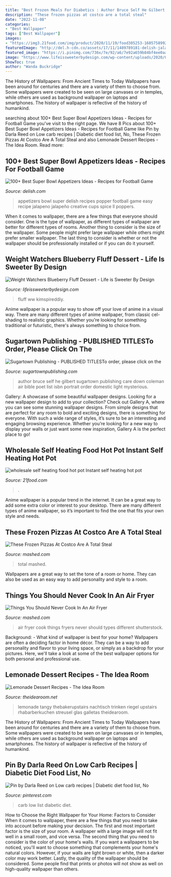 ```yaml
---
title: "Best Frozen Meals For Diabetics : Author Bruce Self He Gilbert Sugartown Publishing Care Down Coleman Air Bible Poet List Isbn Portrait Order Domestic Light Mysterious"
description: "These frozen pizzas at costco are a total steal"
date: "2022-11-08"
categories:
- "Best Wallpaper"
tags: ["Best Wallpaper"]
images:
- "https://img3.21food.com/img/product/2020/11/19/food305253-1605758992007913.jpg"
featuredImage: "http://del.h-cdn.co/assets/17/11/1489789181-delish-jalapeno-popper-cups-pin-01.jpg"
featured_image: "https://i.pinimg.com/736x/7e/92/a6/7e92a659b84bf4ee0aa65cdc19786044--low-carb-food-low-carb-diets.jpg"
image: "https://www.lifeissweeterbydesign.com/wp-content/uploads/2020/05/Weight-Watchers-Blueberry-Fluffy-Dessert-8.jpg"
ShowToc: true
author: "Wanda Buckridge"
---
```



The History of Wallpapers: From Ancient Times to Today
Wallpapers have been around for centuries and there are a variety of them to choose from. Some wallpapers were created to be seen on large canvases or in temples, while others are used as background wallpaper on laptops and smartphones. The history of wallpaper is reflective of the history of humankind.

	

		
searching about 100+ Best Super Bowl Appetizers Ideas - Recipes for Football Game you've visit to the right page. We have 8 Pics about 100+ Best Super Bowl Appetizers Ideas - Recipes for Football Game like Pin by Darla Reed on Low carb recipes | Diabetic diet food list, No, These Frozen Pizzas At Costco Are A Total Steal and also Lemonade Dessert Recipes - The Idea Room. Read more:
		
    
## 100+ Best Super Bowl Appetizers Ideas - Recipes For Football Game

<img loading=lazy src="http://del.h-cdn.co/assets/17/11/1489789181-delish-jalapeno-popper-cups-pin-01.jpg" onerror="this.onerror=null;this.src='https://tse3.mm.bing.net/th?id=OIP.NpWw9EG8NIX5GOeIvNvSUQHaLG&amp;pid=15.1';" alt="100+ Best Super Bowl Appetizers Ideas - Recipes for Football Game">

_Source: delish.com_

>appetizers bowl super delish recipes popper football game easy recipe jalapeno jalapeño creative cups spice ll poppers. 

	

When it comes to wallpaper, there are a few things that everyone should consider. One is the type of wallpaper, as different types of wallpaper are better for different types of rooms. Another thing to consider is the size of the wallpaper. Some people might prefer large wallpaper while others might prefer smaller wallpaper. The last thing to consider is whether or not the wallpaper should be professionally installed or if you can do it yourself.

    
## Weight Watchers Blueberry Fluff Dessert - Life Is Sweeter By Design

<img loading=lazy src="https://www.lifeissweeterbydesign.com/wp-content/uploads/2020/05/Weight-Watchers-Blueberry-Fluffy-Dessert-8.jpg" onerror="this.onerror=null;this.src='https://tse2.mm.bing.net/th?id=OIP.eEtR2qSqVLJdx1KIwNL1aAHaLH&amp;pid=15.1';" alt="Weight Watchers Blueberry Fluff Dessert - Life is Sweeter By Design">

_Source: lifeissweeterbydesign.com_

>fluff ww kimspireddiy. 

	

Anime wallpaper is a popular way to show off your love of anime in a visual way. There are many different types of anime wallpaper, from classic cel-shading to realistic graphics. Whether you're looking for something traditional or futuristic, there's always something to choice from.

    
## Sugartown Publishing - PUBLISHED TITLESTo Order, Please Click On The

<img loading=lazy src="http://www.sugartownpublishing.com/yahoo_site_admin/assets/images/Bruce_self-portrait_color.216181646_std.jpg" onerror="this.onerror=null;this.src='https://tse1.mm.bing.net/th?id=OIP.jqPC2LSoW4AeknipfKZheQHaIh&amp;pid=15.1';" alt="Sugartown Publishing - PUBLISHED TITLESTo order, please click on the">

_Source: sugartownpublishing.com_

>author bruce self he gilbert sugartown publishing care down coleman air bible poet list isbn portrait order domestic light mysterious. 

	

Gallery: A showcase of some beautiful wallpaper designs.
Looking for a new wallpaper design to add to your collection? Check out Gallery A, where you can see some stunning wallpaper designs. From simple designs that are perfect for any room to bold and exciting designs, there is something for everyone. With such a wide range of styles, it’s sure to be an interesting and engaging browsing experience. Whether you’re looking for a new way to display your walls or just want some new inspiration, Gallery A is the perfect place to go!





	
	
    
## Wholesale Self Heating Food Hot Pot Instant Self Heating Hot Pot

<img loading=lazy src="https://img3.21food.com/img/product/2020/11/19/food305253-1605758992007913.jpg" onerror="this.onerror=null;this.src='https://tse2.mm.bing.net/th?id=OIP.ibO62SVgpfmVhd-Fcm6_ngHaKk&amp;pid=15.1';" alt="wholesale self heating food hot pot Instant self heating hot pot">

_Source: 21food.com_

>. 

	

Anime wallpaper is a popular trend in the internet. It can be a great way to add some extra color or interest to your desktop. There are many different types of anime wallpaper, so it’s important to find the one that fits your own style and needs.

    
## These Frozen Pizzas At Costco Are A Total Steal

<img loading=lazy src="https://img2.mashed.com/img/gallery/these-frozen-pizzas-at-costco-are-a-total-steal/l-intro-1611682291.jpg" onerror="this.onerror=null;this.src='https://tse1.mm.bing.net/th?id=OIP.t2xhO_HISV-WTju2urPQ8AHaEK&amp;pid=15.1';" alt="These Frozen Pizzas At Costco Are A Total Steal">

_Source: mashed.com_

>total mashed. 

	

Wallpapers are a great way to set the tone of a room or home. They can also be used as an easy way to add personality and style to a room.

    
## Things You Should Never Cook In An Air Fryer

<img loading=lazy src="https://img2.mashed.com/img/gallery/things-you-should-never-cook-in-an-air-fryer/intro-1596828414.jpg" onerror="this.onerror=null;this.src='https://tse3.mm.bing.net/th?id=OIP.n7TxUKLkAJIObYviXLj0IQHaEK&amp;pid=15.1';" alt="Things You Should Never Cook In An Air Fryer">

_Source: mashed.com_

>air fryer cook things fryers never should types different shutterstock. 

	

Background: - What kind of wallpaper is best for your home?
Wallpapers are often a deciding factor in home décor. They can be a way to add personality and flavor to your living space, or simply as a backdrop for your pictures. Here, we'll take a look at some of the best wallpaper options for both personal and professional use.

    
## Lemonade Dessert Recipes - The Idea Room

<img loading=lazy src="https://www.theidearoom.net/wp-content/uploads/2017/07/065a65a1481190774d3490ad008bf2ea.jpg" onerror="this.onerror=null;this.src='https://tse3.mm.bing.net/th?id=OIP.4YQFQUg1_cy4KYCATfjt5gHaLH&amp;pid=15.1';" alt="Lemonade Dessert Recipes - The Idea Room">

_Source: theidearoom.net_

>lemonade tangy thebakerupstairs nachtisch trinken riegel upstairs rhabarberkuchen streusel glas galletas theidearoom. 

	

The History of Wallpapers: From Ancient Times to Today
Wallpapers have been around for centuries and there are a variety of them to choose from. Some wallpapers were created to be seen on large canvases or in temples, while others are used as background wallpaper on laptops and smartphones. The history of wallpaper is reflective of the history of humankind.

    
## Pin By Darla Reed On Low Carb Recipes | Diabetic Diet Food List, No

<img loading=lazy src="https://i.pinimg.com/736x/7e/92/a6/7e92a659b84bf4ee0aa65cdc19786044--low-carb-food-low-carb-diets.jpg" onerror="this.onerror=null;this.src='https://tse1.mm.bing.net/th?id=OIP.c-v5l75Z4rCSp78bdc9XRAHaJ4&amp;pid=15.1';" alt="Pin by Darla Reed on Low carb recipes | Diabetic diet food list, No">

_Source: pinterest.com_

>carb low list diabetic diet. 

	

How to Choose the Right Wallpaper for Your Home: Factors to Consider
When it comes to wallpaper, there are a few things that you need to take into account before making your decision. The first and most important factor is the size of your room. A wallpaper with a large image will not fit well in a small room, and vice versa. 
The second thing that you need to consider is the color of your home's walls. If you want a wallpapers to be noticed, you'll want to choose something that complements your home's natural colors. However, if your walls are light brown or white, then a darker color may work better. 
Lastly, the quality of the wallpaper should be considered. Some people find that prints or photos will not show as well on high-quality wallpaper than others.

